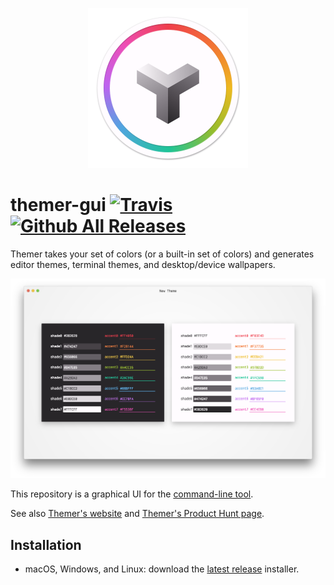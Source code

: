 <p align="center">
  <a href="https://themer.mjswensen.com">
    <img src="icon.png" width="256" height="256" alt="Themer application icon" />
  </a>
</p>

# themer-gui [![Travis](https://img.shields.io/travis/mjswensen/themer-gui/master.svg)](https://travis-ci.org/mjswensen/themer-gui/branches) [![Github All Releases](https://img.shields.io/github/downloads/mjswensen/themer-gui/total.svg)](https://github.com/mjswensen/themer-gui/releases)

Themer takes your set of colors (or a built-in set of colors) and generates editor themes, terminal themes, and desktop/device wallpapers.

![Themer screenshot](screenshot.png)

This repository is a graphical UI for the [command-line tool](https://github.com/mjswensen/themer).

See also [Themer's website](https://themer.mjswensen.com) and [Themer's Product Hunt page](https://www.producthunt.com/posts/themer-2).

## Installation

* macOS, Windows, and Linux: download the [latest release](https://github.com/mjswensen/themer-gui/releases/latest) installer.
